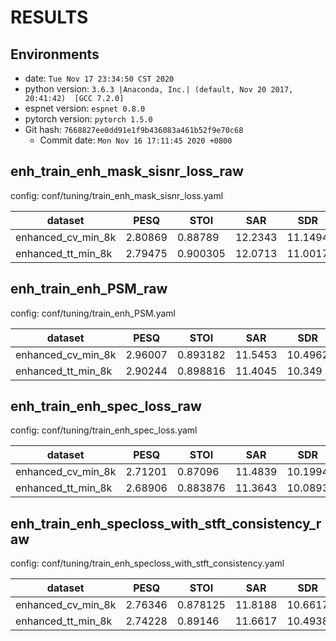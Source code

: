 <!-- Generated by ./scripts/utils/show_enh_score.sh -->
# RESULTS
## Environments
- date: `Tue Nov 17 23:34:50 CST 2020`
- python version: `3.6.3 |Anaconda, Inc.| (default, Nov 20 2017, 20:41:42)  [GCC 7.2.0]`
- espnet version: `espnet 0.8.0`
- pytorch version: `pytorch 1.5.0`
- Git hash: `7668827ee0dd91e1f9b436083a461b52f9e70c68`
  - Commit date: `Mon Nov 16 17:11:45 2020 +0800`

## enh_train_enh_mask_sisnr_loss_raw

config: conf/tuning/train_enh_mask_sisnr_loss.yaml

|dataset|PESQ|STOI|SAR|SDR|SIR|SI_SNR|
|---|---|---|---|---|---|---|
|enhanced_cv_min_8k|2.80869|0.88789|12.2343|11.1494|19.1153|10.6309|
|enhanced_tt_min_8k|2.79475|0.900305|12.0713|11.0017|19.0195|10.485|

## enh_train_enh_PSM_raw

config: conf/tuning/train_enh_PSM.yaml

|dataset|PESQ|STOI|SAR|SDR|SIR|SI_SNR|
|---|---|---|---|---|---|---|
|enhanced_cv_min_8k|2.96007|0.893182|11.5453|10.4962|18.6816|9.88876|
|enhanced_tt_min_8k|2.90244|0.898816|11.4045|10.349|18.6319|9.74519|

## enh_train_enh_spec_loss_raw

config: conf/tuning/train_enh_spec_loss.yaml

|dataset|PESQ|STOI|SAR|SDR|SIR|SI_SNR|
|---|---|---|---|---|---|---|
|enhanced_cv_min_8k|2.71201|0.87096|11.4839|10.1994|17.4767|9.64708|
|enhanced_tt_min_8k|2.68906|0.883876|11.3643|10.0893|17.4533|9.53612|

## enh_train_enh_specloss_with_stft_consistency_raw

config: conf/tuning/train_enh_specloss_with_stft_consistency.yaml

|dataset|PESQ|STOI|SAR|SDR|SIR|SI_SNR|
|---|---|---|---|---|---|---|
|enhanced_cv_min_8k|2.76346|0.878125|11.8188|10.6617|18.396|10.1284|
|enhanced_tt_min_8k|2.74228|0.89146|11.6617|10.4938|18.2558|9.95787|
